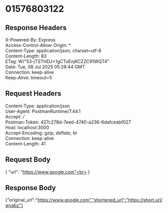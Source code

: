 # 01576803122

## Response Headers
X-Powered-By: Express <br>
Access-Control-Allow-Origin: * <br>
Content-Type: application/json; charset=utf-8 <br>
Content-Length: 83 <br>
ETag: W/"53-jTSTHDJ+1gCToEnjKCZZC91WQT4" <br>
Date: Tue, 08 Jul 2025 05:28:44 GMT <br>
Connection: keep-alive <br>
Keep-Alive: timeout=5<br>

## Request Headers 
Content-Type: application/json<br>
User-Agent: PostmanRuntime/7.44.1<br>
Accept: */*<br>
Postman-Token: 427c278d-7eed-4740-a236-6dafceabf027<br>
Host: localhost:3000<br>
Accept-Encoding: gzip, deflate, br<br>
Connection: keep-alive<br>
Content-Length: 41<br>

## Request Body
{
  "url": "https://www.google.com"<br>
}
## Response Body
{"original_url":"https://www.google.com","shortened_url":"https://short.url/wvabz"}<br>


